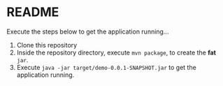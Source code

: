 # README #

Execute the steps below to get the application running...

1. Clone this repository
2. Inside the repository directory, execute `mvn package`, to create the **fat** `jar`.
3. Execute `java -jar target/demo-0.0.1-SNAPSHOT.jar` to get the application running. 

